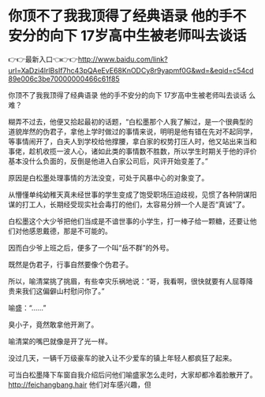 # 你顶不了我我顶得了经典语录 他的手不安分的向下 17岁高中生被老师叫去谈话

👉👉最新入口👈👉👉http://www.baidu.com/link?url=XaDzi4lrlBsIf7hc43pQAeEvE68KnODCy8r9yapmf0G&wd=&eqid=c54cd89e006c3be70000000466c61f85

你顶不了我我顶得了经典语录 他的手不安分的向下 17岁高中生被老师叫去谈话
么难？

糊弄不过去，他便又拾起最初的话题，“白松墨那个人我了解过，是一个很典型的道貌岸然的伪君子，拿他上学时做过的事情来说，明明是他有错在先对不起同学，等事情闹开了，白夫人到学校给他撑腰，拿白家的权势打压人时，他又站出来当和事佬，趁机收揽一波人心，诸如此类的事情数不胜数，所以学生时期关于他的评价基本没什么负面的，反倒是他进入白家公司后，风评开始变差了。”

原因是白松墨处理事情的方法没变，可处于风暴中心的对象变了。

从懵懂单纯幼稚天真未经世事的学生变成了饱受职场压迫歧视，见惯了各种阴谋阳谋的打工人，长期经受现实社会毒打的他们，太容易分辨一个人是否“真诚”了。

白松墨这个大少爷把他们当成是不谙世事的小学生，打一棒子给一颗糖，还要让他们对他感恩戴德，那是不可能的。

因而白少爷上班之后，便多了一个叫“岳不群”的外号。

既然是伪君子，行事自然要像个伪君子。

所以，喻清棠挑了挑眉，有些幸灾乐祸地说：“哥，我看啊，很快就要有人屈尊降贵来我们这偏僻山村慰问你了。”

喻盛：“……”

臭小子，竟然敢拿他开涮了。

喻清棠的嘴巴就像是开了光一样。

没过几天，一辆千万级豪车的驶入让不少爱车的镇上年轻人都疯狂了起来。

可当白松墨降下车窗自我介绍后问他们喻盛家怎么走时，大家却都冷着脸散开了。
http://feichangbang.hair
他们对车感兴趣，但
